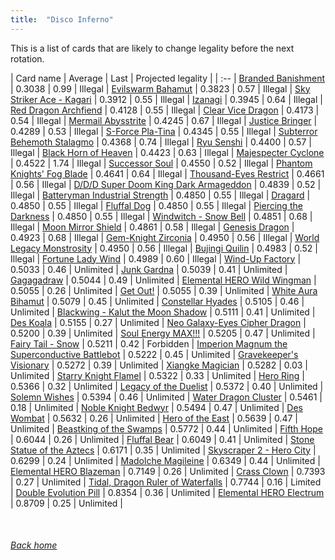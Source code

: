 ```yaml
---
title:  "Disco Inferno"
---
```


This is a list of cards that are likely to change legality before the next rotation.

| Card name | Average | Last | Projected legality |
| :-- |
[Branded Banishment](https://db.ygoprodeck.com/card/?search=Branded%20Banishment) | 0.3038 | 0.99 | Illegal |
[Evilswarm Bahamut](https://db.ygoprodeck.com/card/?search=Evilswarm%20Bahamut) | 0.3823 | 0.57 | Illegal |
[Sky Striker Ace - Kagari](https://db.ygoprodeck.com/card/?search=Sky%20Striker%20Ace%20-%20Kagari) | 0.3912 | 0.55 | Illegal |
[Izanagi](https://db.ygoprodeck.com/card/?search=Izanagi) | 0.3945 | 0.64 | Illegal |
[Red Dragon Archfiend](https://db.ygoprodeck.com/card/?search=Red%20Dragon%20Archfiend) | 0.4128 | 0.55 | Illegal |
[Clear Vice Dragon](https://db.ygoprodeck.com/card/?search=Clear%20Vice%20Dragon) | 0.4173 | 0.54 | Illegal |
[Mermail Abysstrite](https://db.ygoprodeck.com/card/?search=Mermail%20Abysstrite) | 0.4245 | 0.67 | Illegal |
[Justice Bringer](https://db.ygoprodeck.com/card/?search=Justice%20Bringer) | 0.4289 | 0.53 | Illegal |
[S-Force Pla-Tina](https://db.ygoprodeck.com/card/?search=S-Force%20Pla-Tina) | 0.4345 | 0.55 | Illegal |
[Subterror Behemoth Stalagmo](https://db.ygoprodeck.com/card/?search=Subterror%20Behemoth%20Stalagmo) | 0.4368 | 0.74 | Illegal |
[Ryu Senshi](https://db.ygoprodeck.com/card/?search=Ryu%20Senshi) | 0.4400 | 0.57 | Illegal |
[Black Horn of Heaven](https://db.ygoprodeck.com/card/?search=Black%20Horn%20of%20Heaven) | 0.4423 | 0.63 | Illegal |
[Majespecter Cyclone](https://db.ygoprodeck.com/card/?search=Majespecter%20Cyclone) | 0.4522 | 1.74 | Illegal |
[Successor Soul](https://db.ygoprodeck.com/card/?search=Successor%20Soul) | 0.4550 | 0.52 | Illegal |
[Phantom Knights' Fog Blade](https://db.ygoprodeck.com/card/?search=Phantom%20Knights'%20Fog%20Blade) | 0.4641 | 0.64 | Illegal |
[Thousand-Eyes Restrict](https://db.ygoprodeck.com/card/?search=Thousand-Eyes%20Restrict) | 0.4661 | 0.56 | Illegal |
[D/D/D Super Doom King Dark Armageddon](https://db.ygoprodeck.com/card/?search=D/D/D%20Super%20Doom%20King%20Dark%20Armageddon) | 0.4839 | 0.52 | Illegal |
[Batteryman Industrial Strength](https://db.ygoprodeck.com/card/?search=Batteryman%20Industrial%20Strength) | 0.4850 | 0.55 | Illegal |
[Dragard](https://db.ygoprodeck.com/card/?search=Dragard) | 0.4850 | 0.55 | Illegal |
[Fluffal Dog](https://db.ygoprodeck.com/card/?search=Fluffal%20Dog) | 0.4850 | 0.55 | Illegal |
[Piercing the Darkness](https://db.ygoprodeck.com/card/?search=Piercing%20the%20Darkness) | 0.4850 | 0.55 | Illegal |
[Windwitch - Snow Bell](https://db.ygoprodeck.com/card/?search=Windwitch%20-%20Snow%20Bell) | 0.4851 | 0.68 | Illegal |
[Moon Mirror Shield](https://db.ygoprodeck.com/card/?search=Moon%20Mirror%20Shield) | 0.4861 | 0.58 | Illegal |
[Genesis Dragon](https://db.ygoprodeck.com/card/?search=Genesis%20Dragon) | 0.4923 | 0.68 | Illegal |
[Gem-Knight Zirconia](https://db.ygoprodeck.com/card/?search=Gem-Knight%20Zirconia) | 0.4950 | 0.56 | Illegal |
[World Legacy Monstrosity](https://db.ygoprodeck.com/card/?search=World%20Legacy%20Monstrosity) | 0.4950 | 0.56 | Illegal |
[Bujingi Quilin](https://db.ygoprodeck.com/card/?search=Bujingi%20Quilin) | 0.4983 | 0.52 | Illegal |
[Fortune Lady Wind](https://db.ygoprodeck.com/card/?search=Fortune%20Lady%20Wind) | 0.4989 | 0.60 | Illegal |
[Wind-Up Factory](https://db.ygoprodeck.com/card/?search=Wind-Up%20Factory) | 0.5033 | 0.46 | Unlimited |
[Junk Gardna](https://db.ygoprodeck.com/card/?search=Junk%20Gardna) | 0.5039 | 0.41 | Unlimited |
[Gagagadraw](https://db.ygoprodeck.com/card/?search=Gagagadraw) | 0.5044 | 0.49 | Unlimited |
[Elemental HERO Wild Wingman](https://db.ygoprodeck.com/card/?search=Elemental%20HERO%20Wild%20Wingman) | 0.5055 | 0.26 | Unlimited |
[Get Out!](https://db.ygoprodeck.com/card/?search=Get%20Out!) | 0.5055 | 0.39 | Unlimited |
[White Aura Bihamut](https://db.ygoprodeck.com/card/?search=White%20Aura%20Bihamut) | 0.5079 | 0.45 | Unlimited |
[Constellar Hyades](https://db.ygoprodeck.com/card/?search=Constellar%20Hyades) | 0.5105 | 0.46 | Unlimited |
[Blackwing - Kalut the Moon Shadow](https://db.ygoprodeck.com/card/?search=Blackwing%20-%20Kalut%20the%20Moon%20Shadow) | 0.5111 | 0.41 | Unlimited |
[Des Koala](https://db.ygoprodeck.com/card/?search=Des%20Koala) | 0.5155 | 0.27 | Unlimited |
[Neo Galaxy-Eyes Cipher Dragon](https://db.ygoprodeck.com/card/?search=Neo%20Galaxy-Eyes%20Cipher%20Dragon) | 0.5200 | 0.39 | Unlimited |
[Soul Energy MAX!!!](https://db.ygoprodeck.com/card/?search=Soul%20Energy%20MAX!!!) | 0.5205 | 0.47 | Unlimited |
[Fairy Tail - Snow](https://db.ygoprodeck.com/card/?search=Fairy%20Tail%20-%20Snow) | 0.5211 | 0.42 | Forbidden |
[Imperion Magnum the Superconductive Battlebot](https://db.ygoprodeck.com/card/?search=Imperion%20Magnum%20the%20Superconductive%20Battlebot) | 0.5222 | 0.45 | Unlimited |
[Gravekeeper's Visionary](https://db.ygoprodeck.com/card/?search=Gravekeeper's%20Visionary) | 0.5272 | 0.39 | Unlimited |
[Xiangke Magician](https://db.ygoprodeck.com/card/?search=Xiangke%20Magician) | 0.5282 | 0.03 | Unlimited |
[Starry Knight Flamel](https://db.ygoprodeck.com/card/?search=Starry%20Knight%20Flamel) | 0.5322 | 0.33 | Unlimited |
[Hero Ring](https://db.ygoprodeck.com/card/?search=Hero%20Ring) | 0.5366 | 0.32 | Unlimited |
[Legacy of the Duelist](https://db.ygoprodeck.com/card/?search=Legacy%20of%20the%20Duelist) | 0.5372 | 0.40 | Unlimited |
[Solemn Wishes](https://db.ygoprodeck.com/card/?search=Solemn%20Wishes) | 0.5394 | 0.46 | Unlimited |
[Water Dragon Cluster](https://db.ygoprodeck.com/card/?search=Water%20Dragon%20Cluster) | 0.5461 | 0.18 | Unlimited |
[Noble Knight Bedwyr](https://db.ygoprodeck.com/card/?search=Noble%20Knight%20Bedwyr) | 0.5494 | 0.47 | Unlimited |
[Des Wombat](https://db.ygoprodeck.com/card/?search=Des%20Wombat) | 0.5632 | 0.26 | Unlimited |
[Hero of the East](https://db.ygoprodeck.com/card/?search=Hero%20of%20the%20East) | 0.5639 | 0.47 | Unlimited |
[Beastking of the Swamps](https://db.ygoprodeck.com/card/?search=Beastking%20of%20the%20Swamps) | 0.5772 | 0.44 | Unlimited |
[Fifth Hope](https://db.ygoprodeck.com/card/?search=Fifth%20Hope) | 0.6044 | 0.26 | Unlimited |
[Fluffal Bear](https://db.ygoprodeck.com/card/?search=Fluffal%20Bear) | 0.6049 | 0.41 | Unlimited |
[Stone Statue of the Aztecs](https://db.ygoprodeck.com/card/?search=Stone%20Statue%20of%20the%20Aztecs) | 0.6171 | 0.35 | Unlimited |
[Skyscraper 2 - Hero City](https://db.ygoprodeck.com/card/?search=Skyscraper%202%20-%20Hero%20City) | 0.6299 | 0.24 | Unlimited |
[Madolche Magileine](https://db.ygoprodeck.com/card/?search=Madolche%20Magileine) | 0.6349 | 0.44 | Unlimited |
[Elemental HERO Blazeman](https://db.ygoprodeck.com/card/?search=Elemental%20HERO%20Blazeman) | 0.7149 | 0.26 | Unlimited |
[Crass Clown](https://db.ygoprodeck.com/card/?search=Crass%20Clown) | 0.7393 | 0.27 | Unlimited |
[Tidal, Dragon Ruler of Waterfalls](https://db.ygoprodeck.com/card/?search=Tidal,%20Dragon%20Ruler%20of%20Waterfalls) | 0.7744 | 0.16 | Limited |
[Double Evolution Pill](https://db.ygoprodeck.com/card/?search=Double%20Evolution%20Pill) | 0.8354 | 0.36 | Unlimited |
[Elemental HERO Electrum](https://db.ygoprodeck.com/card/?search=Elemental%20HERO%20Electrum) | 0.8709 | 0.25 | Unlimited |

<br>

###### [Back home](index)